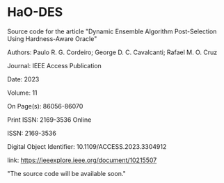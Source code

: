 # HaO-DES
Source code for the article "Dynamic Ensemble Algorithm Post-Selection Using Hardness-Aware Oracle"

Authors: Paulo R. G. Cordeiro; George D. C. Cavalcanti; Rafael M. O. Cruz

Journal: IEEE Access Publication 

Date: 2023 

Volume: 11 

On Page(s): 86056-86070 

Print ISSN: 2169-3536 Online 

ISSN: 2169-3536 

Digital Object Identifier: 10.1109/ACCESS.2023.3304912

link: https://ieeexplore.ieee.org/document/10215507

"The source code will be available soon."


